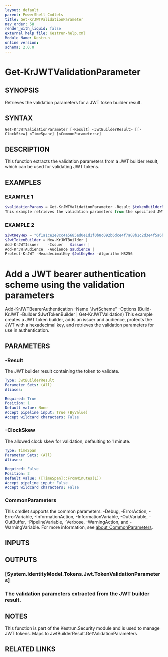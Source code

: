 ```yaml
---
layout: default
parent: PowerShell Cmdlets
title: Get-KrJWTValidationParameter
nav_order: 58
render_with_liquid: false
external help file: Kestrun-help.xml
Module Name: Kestrun
online version:
schema: 2.0.0
---
```


# Get-KrJWTValidationParameter

## SYNOPSIS
Retrieves the validation parameters for a JWT token builder result.

## SYNTAX

```
Get-KrJWTValidationParameter [-Result] <JwtBuilderResult> [[-ClockSkew] <TimeSpan>] [<CommonParameters>]
```

## DESCRIPTION
This function extracts the validation parameters from a JWT builder result, which can be used for validating JWT tokens.

## EXAMPLES

### EXAMPLE 1
```powershell
$validationParams = Get-KrJWTValidationParameter -Result $tokenBuilderResult -ClockSkew (New-TimeSpan -Minutes 5)
This example retrieves the validation parameters from the specified JWT builder result with a clock skew of 5 minutes.
```

### EXAMPLE 2
```powershell
$JwtKeyHex = "6f1a1ce2e8cc4a5685ad0e1d1f0b8c092b6dce4f7a08b1c2d3e4f5a6b7c8d9e0";
$JwtTokenBuilder = New-KrJWTBuilder |
Add-KrJWTIssuer    -Issuer   $issuer |
Add-KrJWTAudience  -Audience $audience |
Protect-KrJWT -HexadecimalKey $JwtKeyHex -Algorithm HS256
```

# Add a JWT bearer authentication scheme using the validation parameters
Add-KrJWTBearerAuthentication -Name "JwtScheme" -Options (Build-KrJWT -Builder $JwtTokenBuilder | Get-KrJWTValidation)
This example creates a JWT token builder, adds an issuer and audience, protects the JWT with a hexadecimal key, and retrieves the validation parameters for use in authentication.

## PARAMETERS

### -Result
The JWT builder result containing the token to validate.

```yaml
Type: JwtBuilderResult
Parameter Sets: (All)
Aliases:

Required: True
Position: 1
Default value: None
Accept pipeline input: True (ByValue)
Accept wildcard characters: False
```

### -ClockSkew
The allowed clock skew for validation, defaulting to 1 minute.

```yaml
Type: TimeSpan
Parameter Sets: (All)
Aliases:

Required: False
Position: 2
Default value: ([TimeSpan]::FromMinutes(1))
Accept pipeline input: False
Accept wildcard characters: False
```

### CommonParameters
This cmdlet supports the common parameters: -Debug, -ErrorAction, -ErrorVariable, -InformationAction, -InformationVariable, -OutVariable, -OutBuffer, -PipelineVariable, -Verbose, -WarningAction, and -WarningVariable. For more information, see [about_CommonParameters](http://go.microsoft.com/fwlink/?LinkID=113216).

## INPUTS

## OUTPUTS

### [System.IdentityModel.Tokens.Jwt.TokenValidationParameters]
### The validation parameters extracted from the JWT builder result.
## NOTES
This function is part of the Kestrun.Security module and is used to manage JWT tokens.
Maps to JwtBuilderResult.GetValidationParameters

## RELATED LINKS
